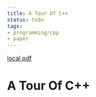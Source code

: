 ```yaml
---
title: A Tour Of C++
status: todo
tags:
- programming/cpp
- paper
---
```


[local pdf](../../../pdfs/A-Tour-of-C%2B%2B.pdf)

# A Tour Of C++
